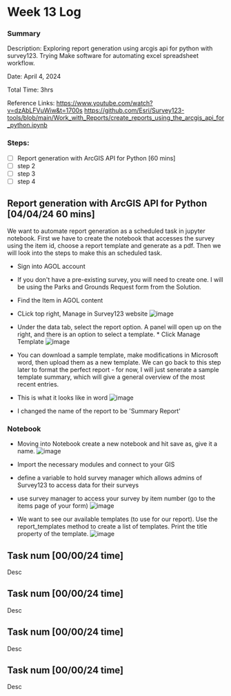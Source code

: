 # Week 13 Log
### Summary

Description: Exploring report generation using arcgis api for python with survey123. Trying Make software for automating excel spreadsheet workflow.

Date: April 4, 2024

Total Time: 3hrs

Reference Links: https://www.youtube.com/watch?v=dzAbLFVuWiw&t=1700s
https://github.com/Esri/Survey123-tools/blob/main/Work_with_Reports/create_reports_using_the_arcgis_api_for_python.ipynb

### Steps:
- [ ] Report generation with ArcGIS API for Python [60 mins]
- [ ] step 2
- [ ] step 3
- [ ] step 4

## Report generation with ArcGIS API for Python [04/04/24 60 mins]

We want to automate report generation as a scheduled task in jupyter notebook. First we have to create the notebook that accesses the survey using the item id, choose a report template and generate as a pdf. Then we will look into the steps to make this an scheduled task.

* Sign into AGOL account
* If you don't have a pre-existing survey, you will need to create one. I will be using the Parks and Grounds Request form from the Solution.
* Find the Item in AGOL content
* CLick top right, Manage in Survey123 website
![image](https://github.com/lowylori/technicallogs/assets/49323685/a59ef697-38ff-4b6d-bb54-287050fb024f)

* Under the data tab, select the report option. A panel will open up on the right, and there is an option to select a template. * Click Manage Template
![image](https://github.com/lowylori/technicallogs/assets/49323685/2c65ab5f-3b30-4fe9-b781-598cee12e41b)

* You can download a sample template, make modifications in Microsoft word, then upload them as a new template. We can go back to this step later to format the perfect report - for now, I will just senerate a sample template summary, which will give a general overview of the most recent entries.
* This is what it looks like in word
![image](https://github.com/lowylori/technicallogs/assets/49323685/cd48e3a3-126b-4b7c-8508-fa7e0a19cbdd)
* I changed the name of the report to be 'Summary Report'

### Notebook

* Moving into Notebook create a new notebook and hit save as, give it a name.
![image](https://github.com/lowylori/technicallogs/assets/49323685/70437820-8eb2-4bed-ad90-5e13c6baf4f8)

* Import the necessary modules and connect to your GIS
* define a variable to hold survey manager which allows admins of Survey123 to access data for their surveys
* use survey manager to access your survey by item number (go to the items page of your form)
![image](https://github.com/lowylori/technicallogs/assets/49323685/29632dad-3cd0-443b-81a1-3613fe922a11)

* We want to see our available templates (to use for our report). Use the report_templates method to create a list of templates. Print the title property of the template.
![image](https://github.com/lowylori/technicallogs/assets/49323685/affc8154-f184-4771-afb1-017678afdad6)




## Task num [00/00/24 time]

Desc

## Task num [00/00/24 time]

Desc

## Task num [00/00/24 time]

Desc

## Task num [00/00/24 time]

Desc
